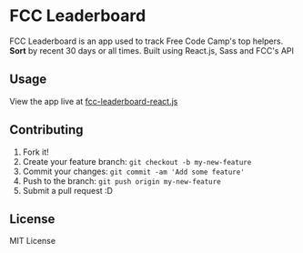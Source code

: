 # FCC Leaderboard

FCC Leaderboard is an app used to track Free Code Camp's top helpers. **Sort** by recent 30 days or all times. Built using React.js, Sass and FCC's API

## Usage

View the app live at [fcc-leaderboard-react.js](https://billdevcode.github.io/projects/fcc-leaderboard/index.html)

## Contributing

1. Fork it!
2. Create your feature branch: `git checkout -b my-new-feature`
3. Commit your changes: `git commit -am 'Add some feature'`
4. Push to the branch: `git push origin my-new-feature`
5. Submit a pull request :D

## License

MIT License
